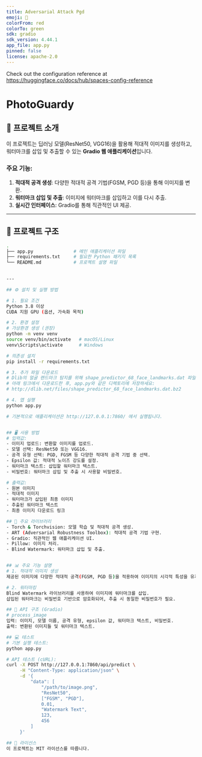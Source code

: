 ```yaml
---
title: Adversarial Attack Pgd
emoji: 🐨
colorFrom: red
colorTo: green
sdk: gradio
sdk_version: 4.44.1
app_file: app.py
pinned: false
license: apache-2.0
---
```


Check out the configuration reference at https://huggingface.co/docs/hub/spaces-config-reference

# PhotoGuardy

## 📜 프로젝트 소개
이 프로젝트는 딥러닝 모델(ResNet50, VGG16)을 활용해 적대적 이미지를 생성하고, 워터마크를 삽입 및 추출할 수 있는 **Gradio 웹 애플리케이션**입니다.

### 주요 기능:
1. **적대적 공격 생성**: 다양한 적대적 공격 기법(FGSM, PGD 등)을 통해 이미지를 변환.
2. **워터마크 삽입 및 추출**: 이미지에 워터마크를 삽입하고 이를 다시 추출.
3. **실시간 인터페이스**: Gradio를 통해 직관적인 UI 제공.

---

## 📂 프로젝트 구조
```bash
.
├── app.py               # 메인 애플리케이션 파일 
├── requirements.txt     # 필요한 Python 패키지 목록 
└── README.md            # 프로젝트 설명 파일

  
---

## ⚙️ 설치 및 실행 방법

# 1. 필요 조건
Python 3.8 이상
CUDA 지원 GPU (옵션, 가속화 목적)

# 2. 환경 설정
# 가상환경 생성 (권장)
python -m venv venv
source venv/bin/activate   # macOS/Linux
venv\Scripts\activate      # Windows

# 의존성 설치
pip install -r requirements.txt

# 3. 추가 파일 다운로드
# Dlib의 얼굴 랜드마크 탐지를 위해 shape_predictor_68_face_landmarks.dat 파일이 필요합니다.
# 아래 링크에서 다운로드한 후, app.py와 같은 디렉토리에 저장하세요:
# http://dlib.net/files/shape_predictor_68_face_landmarks.dat.bz2

# 4. 앱 실행
python app.py

# 기본적으로 애플리케이션은 http://127.0.0.1:7860/ 에서 실행됩니다.


## 🖥️ 사용 방법
# 입력값:
- 이미지 업로드: 변환할 이미지를 업로드.
- 모델 선택: ResNet50 또는 VGG16.
- 공격 유형 선택: PGD, FGSM 등 다양한 적대적 공격 기법 중 선택.
- Epsilon 값: 적대적 노이즈 강도를 설정.
- 워터마크 텍스트: 삽입할 워터마크 텍스트.
- 비밀번호: 워터마크 삽입 및 추출 시 사용할 비밀번호.

# 출력값:
- 원본 이미지
- 적대적 이미지
- 워터마크가 삽입된 최종 이미지
- 추출된 워터마크 텍스트
- 최종 이미지 다운로드 링크

## 🧩 주요 라이브러리
- Torch & Torchvision: 모델 학습 및 적대적 공격 생성.
- ART (Adversarial Robustness Toolbox): 적대적 공격 기법 구현.
- Gradio: 직관적인 웹 애플리케이션 UI.
- Pillow: 이미지 처리.
- Blind Watermark: 워터마크 삽입 및 추출.


## 📊 주요 기능 설명
# 1. 적대적 이미지 생성
제공된 이미지에 다양한 적대적 공격(FGSM, PGD 등)을 적용하여 이미지의 시각적 특성을 유지하면서도 딥러닝 모델을 속이는 이미지를 생성.

# 2. 워터마킹
Blind Watermark 라이브러리를 사용하여 이미지에 워터마크를 삽입.
삽입된 워터마크는 비밀번호 기반으로 암호화되어, 추출 시 동일한 비밀번호가 필요.

## 🤖 API 구조 (Gradio)
# process_image
입력: 이미지, 모델 이름, 공격 유형, epsilon 값, 워터마크 텍스트, 비밀번호.
출력: 변환된 이미지들 및 워터마크 텍스트.

## 💻 테스트
# 기본 실행 테스트:
python app.py

# API 테스트 (cURL):
curl -X POST http://127.0.0.1:7860/api/predict \
     -H "Content-Type: application/json" \
     -d '{
         "data": [
             "/path/to/image.png", 
             "ResNet50", 
             ["FGSM", "PGD"], 
             0.01,
             "Watermark Text",
             123,
             456
         ]
     }'

## 📜 라이선스
이 프로젝트는 MIT 라이선스를 따릅니다.

